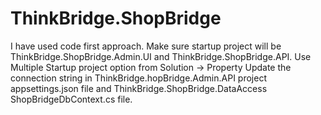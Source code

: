 # ThinkBridge.ShopBridge
I have used code first approach. 
Make sure startup project will be ThinkBridge.ShopBridge.Admin.UI and ThinkBridge.ShopBridge.API. Use Multiple Startup project option from Solution -> Property
Update the connection string in ThinkBridge.hopBridge.Admin.API project appsettings.json file and ThinkBridge.ShopBridge.DataAccess ShopBridgeDbContext.cs file.
